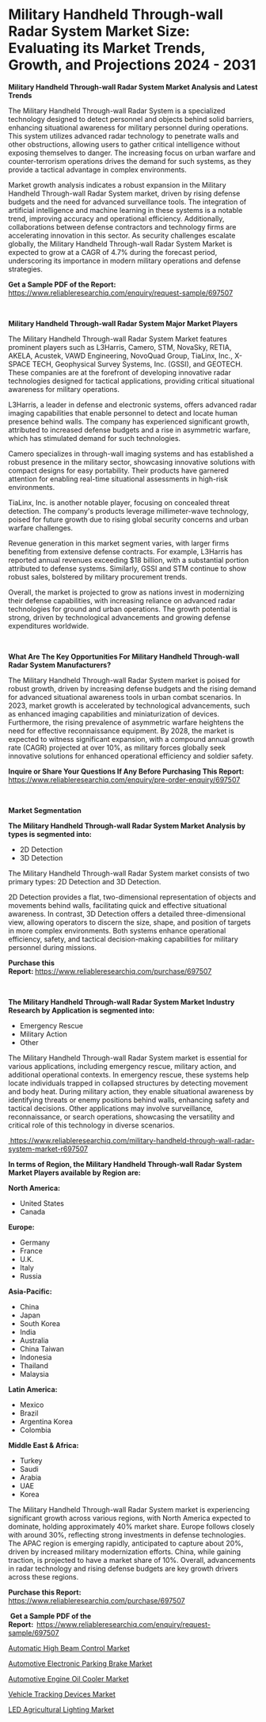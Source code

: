 <p><h1>Military Handheld Through-wall Radar System Market Size: Evaluating its Market Trends, Growth, and Projections 2024 - 2031</h1></p><p><strong>Military Handheld Through-wall Radar System Market Analysis and Latest Trends</strong></p>
<p><p>The Military Handheld Through-wall Radar System is a specialized technology designed to detect personnel and objects behind solid barriers, enhancing situational awareness for military personnel during operations. This system utilizes advanced radar technology to penetrate walls and other obstructions, allowing users to gather critical intelligence without exposing themselves to danger. The increasing focus on urban warfare and counter-terrorism operations drives the demand for such systems, as they provide a tactical advantage in complex environments.</p><p>Market growth analysis indicates a robust expansion in the Military Handheld Through-wall Radar System market, driven by rising defense budgets and the need for advanced surveillance tools. The integration of artificial intelligence and machine learning in these systems is a notable trend, improving accuracy and operational efficiency. Additionally, collaborations between defense contractors and technology firms are accelerating innovation in this sector. As security challenges escalate globally, the Military Handheld Through-wall Radar System Market is expected to grow at a CAGR of 4.7% during the forecast period, underscoring its importance in modern military operations and defense strategies.</p></p>
<p><strong>Get a Sample PDF of the Report:&nbsp;</strong> <a href="https://www.reliableresearchiq.com/enquiry/request-sample/697507?utm_campaign=100&utm_medium=2&utm_source=Github&utm_content=ia&utm_term=10122024&utm_id=military-handheld-through-wall-radar-system">https://www.reliableresearchiq.com/enquiry/request-sample/697507</a></p>
<p>&nbsp;</p>
<p><strong>Military Handheld Through-wall Radar System Major Market Players</strong></p>
<p><p>The Military Handheld Through-wall Radar System Market features prominent players such as L3Harris, Camero, STM, NovaSky, RETIA, AKELA, Acustek, VAWD Engineering, NovoQuad Group, TiaLinx, Inc., X-SPACE TECH, Geophysical Survey Systems, Inc. (GSSI), and GEOTECH. These companies are at the forefront of developing innovative radar technologies designed for tactical applications, providing critical situational awareness for military operations.</p><p>L3Harris, a leader in defense and electronic systems, offers advanced radar imaging capabilities that enable personnel to detect and locate human presence behind walls. The company has experienced significant growth, attributed to increased defense budgets and a rise in asymmetric warfare, which has stimulated demand for such technologies.</p><p>Camero specializes in through-wall imaging systems and has established a robust presence in the military sector, showcasing innovative solutions with compact designs for easy portability. Their products have garnered attention for enabling real-time situational assessments in high-risk environments.</p><p>TiaLinx, Inc. is another notable player, focusing on concealed threat detection. The company's products leverage millimeter-wave technology, poised for future growth due to rising global security concerns and urban warfare challenges.</p><p>Revenue generation in this market segment varies, with larger firms benefiting from extensive defense contracts. For example, L3Harris has reported annual revenues exceeding $18 billion, with a substantial portion attributed to defense systems. Similarly, GSSI and STM continue to show robust sales, bolstered by military procurement trends.</p><p>Overall, the market is projected to grow as nations invest in modernizing their defense capabilities, with increasing reliance on advanced radar technologies for ground and urban operations. The growth potential is strong, driven by technological advancements and growing defense expenditures worldwide.</p></p>
<p>&nbsp;</p>
<p><strong>What Are The Key Opportunities For Military Handheld Through-wall Radar System Manufacturers?</strong></p>
<p><p>The Military Handheld Through-wall Radar System market is poised for robust growth, driven by increasing defense budgets and the rising demand for advanced situational awareness tools in urban combat scenarios. In 2023, market growth is accelerated by technological advancements, such as enhanced imaging capabilities and miniaturization of devices. Furthermore, the rising prevalence of asymmetric warfare heightens the need for effective reconnaissance equipment. By 2028, the market is expected to witness significant expansion, with a compound annual growth rate (CAGR) projected at over 10%, as military forces globally seek innovative solutions for enhanced operational efficiency and soldier safety.</p></p>
<p><strong>Inquire or Share Your Questions If Any Before Purchasing This Report:</strong> <a href="https://www.reliableresearchiq.com/enquiry/pre-order-enquiry/697507?utm_campaign=100&utm_medium=2&utm_source=Github&utm_content=ia&utm_term=10122024&utm_id=military-handheld-through-wall-radar-system">https://www.reliableresearchiq.com/enquiry/pre-order-enquiry/697507</a></p>
<p>&nbsp;</p>
<p><strong>Market Segmentation</strong></p>
<p><strong>The Military Handheld Through-wall Radar System Market Analysis by types is segmented into:</strong></p>
<p><ul><li>2D Detection</li><li>3D Detection</li></ul></p>
<p><p>The Military Handheld Through-wall Radar System market consists of two primary types: 2D Detection and 3D Detection. </p><p>2D Detection provides a flat, two-dimensional representation of objects and movements behind walls, facilitating quick and effective situational awareness. In contrast, 3D Detection offers a detailed three-dimensional view, allowing operators to discern the size, shape, and position of targets in more complex environments. Both systems enhance operational efficiency, safety, and tactical decision-making capabilities for military personnel during missions.</p></p>
<p><strong>Purchase this Report:&nbsp;</strong><a href="https://www.reliableresearchiq.com/purchase/697507?utm_campaign=100&utm_medium=2&utm_source=Github&utm_content=ia&utm_term=10122024&utm_id=military-handheld-through-wall-radar-system">https://www.reliableresearchiq.com/purchase/697507</a></p>
<p>&nbsp;</p>
<p><strong>The Military Handheld Through-wall Radar System Market Industry Research by Application is segmented into:</strong></p>
<p><ul><li>Emergency Rescue</li><li>Military Action</li><li>Other</li></ul></p>
<p><p>The Military Handheld Through-wall Radar System market is essential for various applications, including emergency rescue, military action, and additional operational contexts. In emergency rescue, these systems help locate individuals trapped in collapsed structures by detecting movement and body heat. During military action, they enable situational awareness by identifying threats or enemy positions behind walls, enhancing safety and tactical decisions. Other applications may involve surveillance, reconnaissance, or search operations, showcasing the versatility and critical role of this technology in diverse scenarios.</p></p>
<p><a href="https://www.reliableresearchiq.com/military-handheld-through-wall-radar-system-market-r697507?utm_campaign=100&utm_medium=2&utm_source=Github&utm_content=ia&utm_term=10122024&utm_id=military-handheld-through-wall-radar-system">&nbsp;https://www.reliableresearchiq.com/military-handheld-through-wall-radar-system-market-r697507</a></p>
<p><strong>In terms of Region, the Military Handheld Through-wall Radar System Market Players available by Region are:</strong></p>
<p>
    <p> <strong> North America: </strong>
        <ul>
            <li>United States</li>
            <li>Canada</li>
        </ul>
        </p> 
    <p> <strong> Europe: </strong>
        <ul>
            <li>Germany</li>
            <li>France</li>
            <li>U.K.</li>
            <li>Italy</li>
            <li>Russia</li>
        </ul>
        </p> 
    <p> <strong> Asia-Pacific: </strong>
        <ul>
            <li>China</li>
            <li>Japan</li>
            <li>South Korea</li>
            <li>India</li>
            <li>Australia</li>
            <li>China Taiwan</li>
            <li>Indonesia</li>
            <li>Thailand</li>
            <li>Malaysia</li>
        </ul>
        </p> 
    <p> <strong> Latin America: </strong>
        <ul>
            <li>Mexico</li>
            <li>Brazil</li>
            <li>Argentina Korea</li>
            <li>Colombia</li>
        </ul>
        </p> 
    <p> <strong> Middle East & Africa: </strong>
        <ul>
            <li>Turkey</li>
            <li>Saudi</li>
            <li>Arabia</li>
            <li>UAE</li>
            <li>Korea</li>
        </ul>
    </p>
    </p>
<p><p>The Military Handheld Through-wall Radar System market is experiencing significant growth across various regions, with North America expected to dominate, holding approximately 40% market share. Europe follows closely with around 30%, reflecting strong investments in defense technologies. The APAC region is emerging rapidly, anticipated to capture about 20%, driven by increased military modernization efforts. China, while gaining traction, is projected to have a market share of 10%. Overall, advancements in radar technology and rising defense budgets are key growth drivers across these regions.</p></p>
<p><strong>Purchase this Report: </strong><a href="https://www.reliableresearchiq.com/purchase/697507?utm_campaign=100&utm_medium=2&utm_source=Github&utm_content=ia&utm_term=10122024&utm_id=military-handheld-through-wall-radar-system">https://www.reliableresearchiq.com/purchase/697507</a></p>
<p>&nbsp;<strong>Get a Sample PDF of the Report:&nbsp;&nbsp;</strong><a href="https://www.reliableresearchiq.com/enquiry/request-sample/697507?utm_campaign=100&utm_medium=2&utm_source=Github&utm_content=ia&utm_term=10122024&utm_id=military-handheld-through-wall-radar-system">https://www.reliableresearchiq.com/enquiry/request-sample/697507</a></p>
<p><strong></strong></p>
<p><p><a href="https://www.linkedin.com/pulse/automatic-high-beam-control-market-study-industry-overview-vnuge?utm_campaign=100&utm_medium=2&utm_source=Github&utm_content=ia&utm_term=10122024&utm_id=military-handheld-through-wall-radar-system">Automatic High Beam Control Market</a></p><p><a href="https://www.linkedin.com/pulse/examination-market-segmentation-automotive-electronic-parking-tiqoe?utm_campaign=100&utm_medium=2&utm_source=Github&utm_content=ia&utm_term=10122024&utm_id=military-handheld-through-wall-radar-system">Automotive Electronic Parking Brake Market</a></p><p><a href="https://www.linkedin.com/pulse/detailed-market-size-growth-automotive-engine-oil-cooler-sector-iuoqc?utm_campaign=100&utm_medium=2&utm_source=Github&utm_content=ia&utm_term=10122024&utm_id=military-handheld-through-wall-radar-system">Automotive Engine Oil Cooler Market</a></p><p><a href="https://www.linkedin.com/pulse/vehicle-tracking-devices-market-size-growing-41-growth-rate-mqxie?utm_campaign=100&utm_medium=2&utm_source=Github&utm_content=ia&utm_term=10122024&utm_id=military-handheld-through-wall-radar-system">Vehicle Tracking Devices Market</a></p><p><a href="https://www.linkedin.com/pulse/led-agricultural-lighting-market-size-striking-cagr-j2ndf?utm_campaign=100&utm_medium=2&utm_source=Github&utm_content=ia&utm_term=10122024&utm_id=military-handheld-through-wall-radar-system">LED Agricultural Lighting Market</a></p></p>
